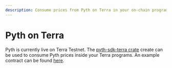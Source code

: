 ```yaml
---
description: Consume prices from Pyth on Terra in your on-chain programs.
---
```

# Pyth on Terra

Pyth is currently live on Terra Testnet. The [pyth-sdk-terra crate](https://github.com/pyth-network/pyth-sdk-rs/tree/main/pyth-sdk-terra) create can be used to consume Pyth prices inside your Terra programs. An example contract can be found [here](https://github.com/pyth-network/pyth-sdk-rs/tree/main/examples/terra-contract).
